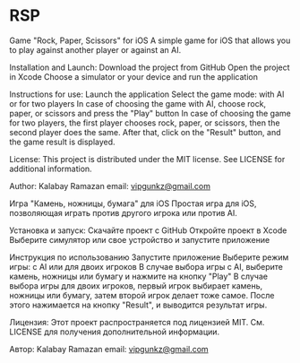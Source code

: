 # RSP
Game "Rock, Paper, Scissors" for iOS
A simple game for iOS that allows you to play against another player or against an AI.

Installation and Launch:
Download the project from GitHub
Open the project in Xcode
Choose a simulator or your device and run the application

Instructions for use:
Launch the application
Select the game mode: with AI or for two players
In case of choosing the game with AI, choose rock, paper, or scissors and press the "Play" button
In case of choosing the game for two players, the first player chooses rock, paper, or scissors, then the second player does the same. After that, click on the "Result" button, and the game result is displayed.

License: This project is distributed under the MIT license. See LICENSE for additional information.

Author: Kalabay Ramazan email: vipgunkz@gmail.com

Игра "Камень, ножницы, бумага" для iOS
Простая игра для iOS, позволяющая играть против другого игрока или против AI.

Установка и запуск:
Скачайте проект с GitHub
Откройте проект в Xcode
Выберите симулятор или свое устройство и запустите приложение

Инструкция по использованию
Запустите приложение
Выберите режим игры: с AI или для двоих игроков
В случае выбора игры с AI, выберите камень, ножницы или бумагу и нажмите на кнопку "Play"
В случае выбора игры для двоих игроков, первый игрок выбирает камень, ножницы или бумагу, затем второй игрок делает тоже самое. После этого нажимается на кнопку "Result", и выводится результат игры.

Лицензия: Этот проект распространяется под лицензией MIT. См. LICENSE для получения дополнительной информации.

Автор: Kalabay Ramazan email: vipgunkz@gmail.com
